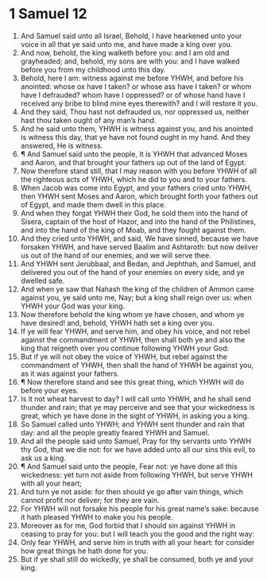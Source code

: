 ﻿# 1 Samuel 12
1. And Samuel said unto all Israel, Behold, I have hearkened unto your voice in all that ye said unto me, and have made a king over you. 
2. And now, behold, the king walketh before you: and I am old and grayheaded; and, behold, my sons are with you: and I have walked before you from my childhood unto this day. 
3. Behold, here I am: witness against me before YHWH, and before his anointed: whose ox have I taken? or whose ass have I taken? or whom have I defrauded? whom have I oppressed? or of whose hand have I received any bribe to blind mine eyes therewith? and I will restore it you. 
4. And they said, Thou hast not defrauded us, nor oppressed us, neither hast thou taken ought of any man’s hand. 
5. And he said unto them, YHWH is witness against you, and his anointed is witness this day, that ye have not found ought in my hand. And they answered, He is witness. 
6. ¶ And Samuel said unto the people, It is YHWH that advanced Moses and Aaron, and that brought your fathers up out of the land of Egypt. 
7. Now therefore stand still, that I may reason with you before YHWH of all the righteous acts of YHWH, which he did to you and to your fathers. 
8. When Jacob was come into Egypt, and your fathers cried unto YHWH, then YHWH sent Moses and Aaron, which brought forth your fathers out of Egypt, and made them dwell in this place. 
9. And when they forgat YHWH their God, he sold them into the hand of Sisera, captain of the host of Hazor, and into the hand of the Philistines, and into the hand of the king of Moab, and they fought against them. 
10. And they cried unto YHWH, and said, We have sinned, because we have forsaken YHWH, and have served Baalim and Ashtaroth: but now deliver us out of the hand of our enemies, and we will serve thee. 
11. And YHWH sent Jerubbaal, and Bedan, and Jephthah, and Samuel, and delivered you out of the hand of your enemies on every side, and ye dwelled safe. 
12. And when ye saw that Nahash the king of the children of Ammon came against you, ye said unto me, Nay; but a king shall reign over us: when YHWH your God was your king. 
13. Now therefore behold the king whom ye have chosen, and whom ye have desired! and, behold, YHWH hath set a king over you. 
14. If ye will fear YHWH, and serve him, and obey his voice, and not rebel against the commandment of YHWH, then shall both ye and also the king that reigneth over you continue following YHWH your God: 
15. But if ye will not obey the voice of YHWH, but rebel against the commandment of YHWH, then shall the hand of YHWH be against you, as it was against your fathers. 
16. ¶ Now therefore stand and see this great thing, which YHWH will do before your eyes. 
17. Is it not wheat harvest to day? I will call unto YHWH, and he shall send thunder and rain; that ye may perceive and see that your wickedness is great, which ye have done in the sight of YHWH, in asking you a king. 
18. So Samuel called unto YHWH; and YHWH sent thunder and rain that day: and all the people greatly feared YHWH and Samuel. 
19. And all the people said unto Samuel, Pray for thy servants unto YHWH thy God, that we die not: for we have added unto all our sins this evil, to ask us a king. 
20. ¶ And Samuel said unto the people, Fear not: ye have done all this wickedness: yet turn not aside from following YHWH, but serve YHWH with all your heart; 
21. And turn ye not aside: for then should ye go after vain things, which cannot profit nor deliver; for they are vain. 
22. For YHWH will not forsake his people for his great name’s sake: because it hath pleased YHWH to make you his people. 
23. Moreover as for me, God forbid that I should sin against YHWH in ceasing to pray for you: but I will teach you the good and the right way: 
24. Only fear YHWH, and serve him in truth with all your heart: for consider how great things he hath done for you. 
25. But if ye shall still do wickedly, ye shall be consumed, both ye and your king. 
